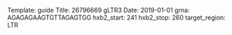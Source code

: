 Template: guide
Title: 26796669 gLTR3
Date: 2019-01-01
grna: AGAGAGAAGTGTTAGAGTGG
hxb2_start: 241
hxb2_stop: 260
target_region: LTR
